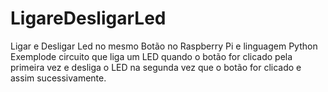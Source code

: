 # LigareDesligarLed
Ligar e Desligar Led no mesmo Botão no Raspberry Pi e linguagem Python
Exemplode circuito que liga um LED quando o botão for clicado pela
primeira vez e desliga o LED na segunda vez que o botão for clicado e assim sucessivamente.
